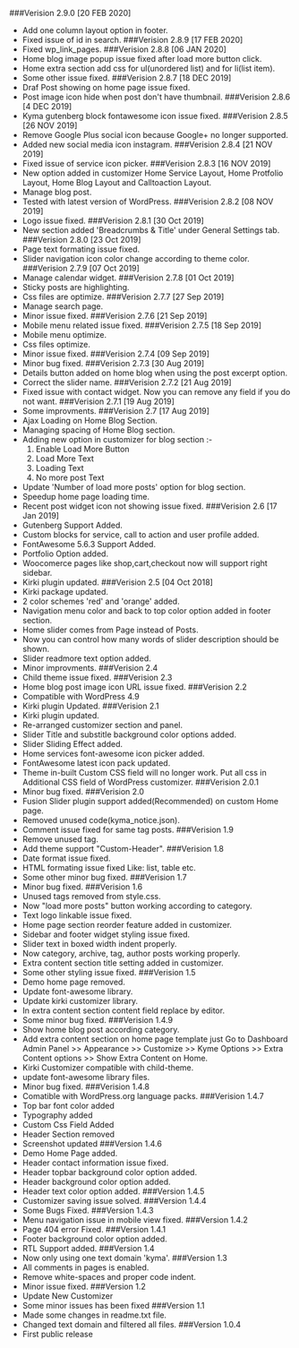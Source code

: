 ###Verision 2.9.0 [20 FEB 2020]
* Add one column layout option in footer.
* Fixed issue of id in search.
###Verision 2.8.9 [17 FEB 2020]
* Fixed wp_link_pages.
###Verision 2.8.8 [06 JAN 2020]
* Home blog image popup issue fixed after load more button click.
* Home extra section add css for ul(unordered list) and for li(list item).
* Some other issue fixed.
###Verision 2.8.7 [18 DEC 2019]
* Draf Post showing on home page issue fixed.
* Post image icon hide when post don't have thumbnail.
###Verision 2.8.6 [4 DEC 2019]
* Kyma gutenberg block fontawesome icon issue fixed.
###Verision 2.8.5 [26 NOV 2019]
* Remove Google Plus social icon because Google+ no longer supported.
* Added new social media icon instagram.
###Verision 2.8.4 [21 NOV 2019]
* Fixed issue of service icon picker.
###Verision 2.8.3 [16 NOV 2019]
* New option added in customizer Home Service Layout, Home Protfolio Layout, Home Blog Layout and Calltoaction Layout.
* Manage blog post.
* Tested with latest version of WordPress.
###Verision 2.8.2 [08 NOV 2019]
* Logo issue fixed.
###Verision 2.8.1 [30 Oct 2019]
* New section added 'Breadcrumbs & Title' under General Settings tab.
###Verision 2.8.0 [23 Oct 2019]
* Page text formating issue fixed.
* Slider navigation icon color change according to theme color.
###Verision 2.7.9 [07 Oct 2019]
* Manage calendar widget.
###Verision 2.7.8 [01 Oct 2019]
* Sticky posts are highlighting.
* Css files are optimize.
###Verision 2.7.7 [27 Sep 2019]
* Manage search page.
* Minor issue fixed.
###Verision 2.7.6 [21 Sep 2019]
* Mobile menu related issue fixed.
###Verision 2.7.5 [18 Sep 2019]
* Mobile menu optimize.
* Css files optimize.
* Minor issue fixed.
###Verision 2.7.4 [09 Sep 2019]
* Minor bug fixed.
###Verision 2.7.3 [30 Aug 2019]
* Details button added on home blog when using the post excerpt option.
* Correct the slider name.
###Verision 2.7.2 [21 Aug 2019]
* Fixed issue with contact widget. Now you can remove any field if you do not want.
###Verision 2.7.1 [19 Aug 2019]
* Some improvments.
###Verision 2.7 [17 Aug 2019]
* Ajax Loading on Home Blog Section.
* Managing spacing of Home Blog section.
* Adding new option in customizer for blog section :-
	1. Enable Load More Button
	2. Load More Text
	3. Loading Text
	4. No more post Text
* Update 'Number of load more posts' option for blog section.
* Speedup home page loading time.
* Recent post widget icon not showing issue fixed.
###Verision 2.6 [17 Jan 2019]
* Gutenberg Support Added.
* Custom blocks for service, call to action and user profile added.
* FontAwesome 5.6.3 Support Added.
* Portfolio Option added.
* Woocomerce pages like shop,cart,checkout now will support right sidebar.
* Kirki plugin updated.
###Verision 2.5 [04 Oct 2018]
* Kirki package updated.
* 2 color schemes 'red' and 'orange' added.
* Navigation menu color and back to top color option added in footer section.
* Home slider comes from Page instead of Posts.
* Now you can control how many words of slider description should be shown.
* Slider readmore text option added.
* Minor improvments.
###Verision 2.4
* Child theme issue fixed.
###Verision 2.3
* Home blog post image icon URL issue fixed.
###Verision 2.2
* Compatible with WordPress 4.9
* Kirki plugin Updated.
###Verision 2.1
* Kirki plugin updated.
* Re-arranged customizer section and panel.
* Slider Title and substitle background color options added.
* Slider Sliding Effect added.
* Home services font-awesome icon picker added.
* FontAwesome latest icon pack updated.
* Theme in-built Custom CSS field will no longer work. Put all css in Additional CSS field of WordPress customizer.
###Verision 2.0.1
* Minor bug fixed.
###Verision 2.0
* Fusion Slider plugin support added(Recommended) on custom Home page.
* Removed unused code(kyma_notice.json).
* Comment issue fixed for same tag posts.
###Verision 1.9
* Remove unused tag.
* Add theme support "Custom-Header".
###Verision 1.8
* Date format issue fixed.
* HTML formating issue fixed Like: list, table etc.
* Some other minor bug fixed.
###Verision 1.7
* Minor bug fixed.
###Verision 1.6
* Unused tags removed from style.css.
* Now "load more posts" button working according to category.
* Text logo linkable issue fixed.
* Home page section reorder feature added in customizer.
* Sidebar and footer widget styling issue fixed.
* Slider text in boxed width indent properly.
* Now category, archive, tag, author posts working properly.
* Extra content section title setting added in customizer.
* Some other styling issue fixed.
###Verision 1.5
* Demo home page removed.
* Update font-awesome library.
* Update kirki customizer library.
* In extra content section content field replace by editor.
* Some minor bug fixed.
###Verision 1.4.9
* Show home blog post according category.
* Add extra content section on home page template just Go to Dashboard Admin Panel >> Appearance >> Customize >> Kyme Options >> Extra Content options >> Show Extra Content on Home.
* Kirki Customizer compatible with child-theme.
* update font-awesome library files.
* Minor bug fixed.
###Verision 1.4.8
* Comatible with WordPress.org language packs.
###Verision 1.4.7
* Top bar font color added
* Typography added
* Custom Css Field Added
* Header Section removed
* Screenshot updated
###Version 1.4.6
* Demo Home Page added.
* Header contact information issue fixed.
* Header topbar background color option added.
* Header background color option added.
* Header text color option added.
###Version 1.4.5
* Customizer saving issue solved.
###Version 1.4.4
* Some Bugs Fixed.
###Version 1.4.3
* Menu navigation issue in mobile view fixed.
###Version 1.4.2
* Page 404 error Fixed.
###Version 1.4.1
* Footer background color option added.
* RTL Support added.
###Version 1.4
* Now only using one text domain 'kyma'.
###Version 1.3
* All comments in pages is enabled.
* Remove white-spaces and proper code indent. 
* Minor issue fixed.
###Version 1.2
* Update New Customizer
* Some minor issues has been fixed
###Version 1.1
* Made some changes in readme.txt file.
* Changed text domain and filtered all files.
###Version 1.0.4
* First public release